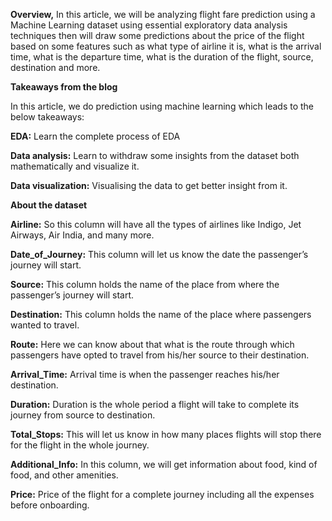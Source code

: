 **Overview,**
In this article, we will be analyzing flight fare prediction using a Machine Learning dataset using essential exploratory data analysis techniques then will draw some predictions about the price of the flight based on some features such as what type of airline it is, what is the arrival time, what is the departure time, what is the duration of the flight, source, destination and more.

**Takeaways from the blog**

In this article, we do prediction using machine learning which leads to the below takeaways:

**EDA:** Learn the complete process of EDA

**Data analysis:** Learn to withdraw some insights from the dataset both mathematically and visualize it.

**Data visualization:** Visualising the data to get better insight from it.


**About the dataset**

**Airline:** So this column will have all the types of airlines like Indigo, Jet Airways, Air India, and many more.

**Date_of_Journey:** This column will let us know the date the passenger’s journey will start.

**Source:** This column holds the name of the place from where the passenger’s journey will start.

**Destination:** This column holds the name of the place where passengers wanted to travel.

**Route:** Here we can know about that what is the route through which passengers have opted to travel from his/her source to their destination.

**Arrival_Time:** Arrival time is when the passenger reaches his/her destination.

**Duration:** Duration is the whole period a flight will take to complete its journey from source to destination.

**Total_Stops:** This will let us know in how many places flights will stop there for the flight in the whole journey.

**Additional_Info:** In this column, we will get information about food, kind of food, and other amenities.

**Price:** Price of the flight for a complete journey including all the expenses before onboarding.
